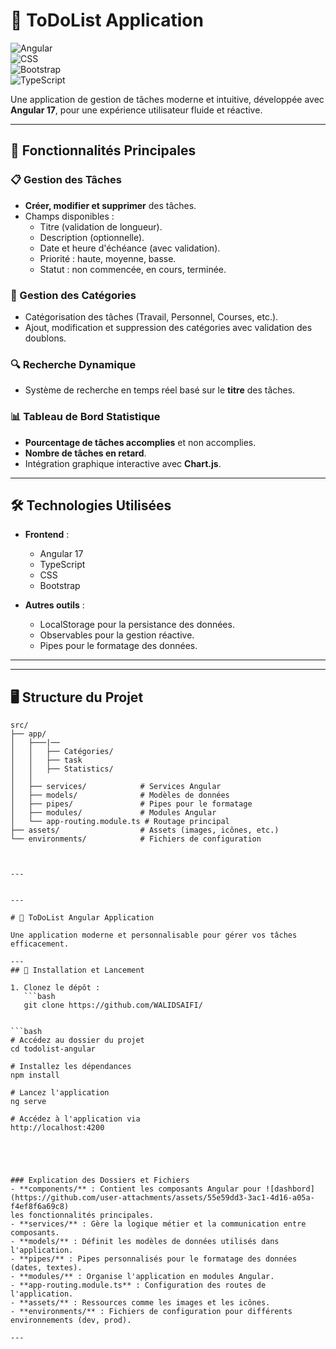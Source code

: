 # 📝 ToDoList Application  

![Angular](https://img.shields.io/badge/Angular-17-red?style=for-the-badge&logo=angular)  
![CSS](https://img.shields.io/badge/CSS-Used-blue?style=for-the-badge&logo=css)  
![Bootstrap](https://img.shields.io/badge/Bootstrap-Used-purple?style=for-the-badge&logo=bootstrap)  
![TypeScript](https://img.shields.io/badge/TypeScript-Language-blue?style=for-the-badge&logo=typescript)  


Une application de gestion de tâches moderne et intuitive, développée avec **Angular 17**, pour une expérience utilisateur fluide et réactive.  

---

## 🚀 Fonctionnalités Principales  
### 📋 Gestion des Tâches  
- **Créer, modifier et supprimer** des tâches.  
- Champs disponibles :  
  - Titre (validation de longueur).  
  - Description (optionnelle).  
  - Date et heure d'échéance (avec validation).  
  - Priorité : haute, moyenne, basse.  
  - Statut : non commencée, en cours, terminée.  

### 📂 Gestion des Catégories  
- Catégorisation des tâches (Travail, Personnel, Courses, etc.).  
- Ajout, modification et suppression des catégories avec validation des doublons.  

### 🔍 Recherche Dynamique  
- Système de recherche en temps réel basé sur le **titre** des tâches.  

### 📊 Tableau de Bord Statistique  
- **Pourcentage de tâches accomplies** et non accomplies.  
- **Nombre de tâches en retard**.  
- Intégration graphique interactive avec **Chart.js**.  

---

## 🛠️ Technologies Utilisées  
- **Frontend** :  
  - Angular 17  
  - TypeScript  
  - CSS 
  - Bootstrap 

- **Autres outils** :  
  - LocalStorage pour la persistance des données.  
  - Observables pour la gestion réactive.  
  - Pipes pour le formatage des données.  

---
---

## 🖥️ Structure du Projet  

```plaintext
src/  
├── app/  
│   ├───|──
│   │   ├── Catégories/ 
│   │   ├── task      
│   │   ├── Statistics/        
│   │   
│   ├── services/            # Services Angular  
│   ├── models/              # Modèles de données  
│   ├── pipes/               # Pipes pour le formatage  
│   ├── modules/             # Modules Angular  
│   └── app-routing.module.ts # Routage principal  
├── assets/                  # Assets (images, icônes, etc.)  
└── environments/            # Fichiers de configuration  



---


---

# 📝 ToDoList Angular Application  

Une application moderne et personnalisable pour gérer vos tâches efficacement.  

---
## 🎯 Installation et Lancement  

1. Clonez le dépôt :  
   ```bash  
   git clone https://github.com/WALIDSAIFI/
   

```bash
# Accédez au dossier du projet  
cd todolist-angular  

# Installez les dépendances  
npm install  

# Lancez l'application  
ng serve  

# Accédez à l'application via  
http://localhost:4200  





### Explication des Dossiers et Fichiers  
- **components/** : Contient les composants Angular pour ![dashbord](https://github.com/user-attachments/assets/55e59dd3-3ac1-4d16-a05a-f4ef8f6a69c8)
les fonctionnalités principales.  
- **services/** : Gère la logique métier et la communication entre composants.  
- **models/** : Définit les modèles de données utilisés dans l'application.  
- **pipes/** : Pipes personnalisés pour le formatage des données (dates, textes).  
- **modules/** : Organise l'application en modules Angular.  
- **app-routing.module.ts** : Configuration des routes de l'application.  
- **assets/** : Ressources comme les images et les icônes.  
- **environments/** : Fichiers de configuration pour différents environnements (dev, prod).  

---  


